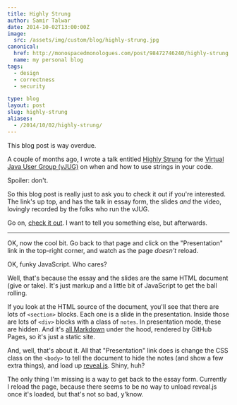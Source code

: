 ```yaml
---
title: Highly Strung
author: Samir Talwar
date: 2014-10-02T13:00:00Z
image:
  src: /assets/img/custom/blog/highly-strung.jpg
canonical:
  href: http://monospacedmonologues.com/post/98472746240/highly-strung
  name: my personal blog
tags:
  - design
  - correctness
  - security

type: blog
layout: post
slug: highly-strung
aliases: 
  - /2014/10/02/highly-strung/
---
```


This blog post is way overdue.

A couple of months ago, I wrote a talk entitled [Highly Strung][] for the [Virtual Java User Group (vJUG)][Virtual Java User Group] on when and how to use strings in your code.

Spoiler: don't.

So this blog post is really just to ask you to check it out if you're interested. The link's up top, and has the talk in essay form, the slides *and* the video, lovingly recorded by the folks who run the vJUG.

Go on, [check it out][Highly Strung]. I want to tell you something else, but afterwards.

---

OK, now the cool bit. Go back to that page and click on the "Presentation" link in the top-right corner, and watch as the page *doesn't* reload.

OK, funky JavaScript. Who cares?

Well, that's because the essay and the slides are the same HTML document (give or take). It's just markup and a little bit of JavaScript to get the ball rolling.

If you look at the HTML source of the document, you'll see that there are lots of `<section>` blocks. Each one is a slide in the presentation. Inside those are lots of `<div>` blocks with a class of `notes`. In presentation mode, these are hidden. And it's [all Markdown][index.md] under the hood, rendered by GitHub Pages, so it's just a static site.

And, well, that's about it. All that "Presentation" link does is change the CSS class on the `<body>` to tell the document to hide the notes (and show a few extra things), and load up [reveal.js][]. Shiny, huh?

The only thing I'm missing is a way to get back to the essay form. Currently I reload the page, because there seems to be no way to unload reveal.js once it's loaded, but that's not so bad, y'know.

[Highly Strung]: http://samirtalwar.github.io/talks/highly-strung.html
[index.md]: https://github.com/SamirTalwar/talks/blob/gh-pages/index.md

[Virtual Java User Group]: http://virtualjug.com/
[reveal.js]: https://github.com/hakimel/reveal.js
